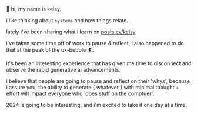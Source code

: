 👋 hi, my name is kelsy.

i like thinking about `systems` and how things relate.

lately i've been sharing what i learn on [posts.cv/kelsy](https://posts.cv/kelsy).

i've taken some time off of work to pause & reflect, i also happened to do that at the peak of the ux-bubble 🏄.

it's been an interesting experience that has given me time to disconnect and observe the rapid generative ai advancements.

i believe that people are going to pause and reflect on their 'whys', because i assure you, the ability to generate { whatever } with minimal thought + effort will impact everyone who 'does stuff on the comptuer'.

2024 is going to be interesting, and i'm excited to take it one day at a time.

